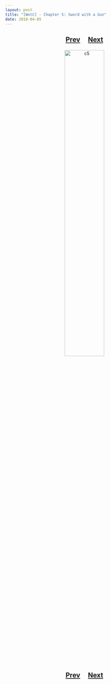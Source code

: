 ```yaml
---
layout: post
title: "[WotC] - Chapter 5: Sword with a Gun"
date: 2018-04-05
---
```


<h2>
  <p style="text-align:center;">
    <a href="/wingsofthechorus/archive/2018/03/30/chapter4">Prev</a>
    &nbsp;&nbsp;&nbsp;
    <a href="/wingsofthechorus/archive/2018/04/13/chapter6">Next</a>
  </p>
</h2>

<p style="text-align:center;">
  <img src="/wingsofthechorus/images/comics/c5.png" width="50%" alt="c5"/>
</p>

<h2>
  <p style="text-align:center;">
    <a href="/wingsofthechorus/archive/2018/03/30/chapter4">Prev</a>
    &nbsp;&nbsp;&nbsp;
    <a href="/wingsofthechorus/archive/2018/04/13/chapter6">Next</a>
  </p>
</h2>
